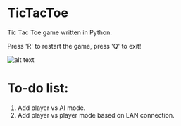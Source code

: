 # TicTacToe
Tic Tac Toe game written in Python.

Press 'R' to restart the game, press 'Q' to exit!


![alt text](https://i.imgur.com/cw0driU.png)

# To-do list:
1. Add player vs AI mode.
2. Add player vs player mode based on LAN connection.
